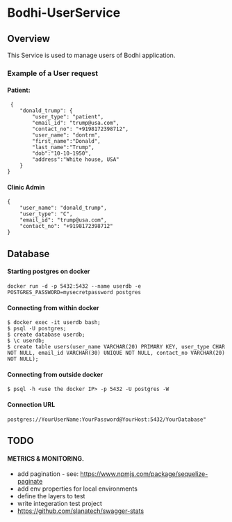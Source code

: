 # Bodhi-UserService
## Overview
This Service is used to manage users of Bodhi application.

### Example of a User request
#### Patient:
```
 {
    "donald_trump": {
        "user_type": "patient",
        "email_id": "trump@usa.com",
        "contact_no": "+9198172398712",
        "user_name": "dontrm",
        "first_name":"Donald",
        "last_name":"Trump",
        "dob":"10-10-1950",
        "address":"White house, USA"
    }
}
```

#### Clinic Admin
```
{
	"user_name": "donald_trump",
	"user_type": "C",
	"email_id": "trump@usa.com",
	"contact_no": "+9198172398712"
}
```

## Database

#### Starting postgres on docker 
``` docker run -d -p 5432:5432 --name userdb -e POSTGRES_PASSWORD=mysecretpassword postgres ```

#### Connecting from within docker 
``` 
$ docker exec -it userdb bash;
$ psql -U postgres;
$ create database userdb;
$ \c userdb;
$ create table users(user_name VARCHAR(20) PRIMARY KEY, user_type CHAR NOT NULL, email_id VARCHAR(30) UNIQUE NOT NULL, contact_no VARCHAR(20) NOT NULL); 
```

#### Connecting from outside docker

```
$ psql -h <use the docker IP> -p 5432 -U postgres -W  
```
#### Connection URL

```
postgres://YourUserName:YourPassword@YourHost:5432/YourDatabase"
```

## TODO 
#### METRICS & MONITORING.
* add pagination - see: https://www.npmjs.com/package/sequelize-paginate
* add env properties for local environments
* define the layers to test 
* write integeration test project
* https://github.com/slanatech/swagger-stats